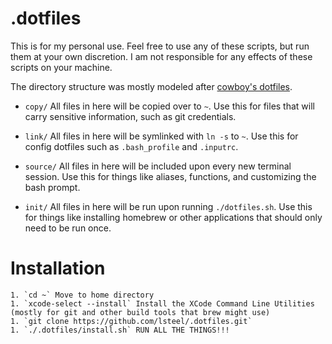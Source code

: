 # .dotfiles

This is for my personal use. Feel free to use any of these scripts, but run them
at your own discretion. I am not responsible for any effects of these scripts
on your machine.

The directory structure was mostly modeled after [cowboy's dotfiles][cowboy].

* `copy/` All files in here will be copied over to `~`. Use this for files that
  will carry sensitive information, such as git credentials.

* `link/` All files in here will be symlinked with `ln -s` to `~`. Use this for
  config dotfiles such as `.bash_profile` and `.inputrc`.

* `source/` All files in here will be included upon every new terminal session.
  Use this for things like aliases, functions, and customizing the bash prompt.

* `init/` All files in here will be run upon running `./dotfiles.sh`. Use this
  for things like installing homebrew or other applications that should only
  need to be run once.

# Installation

```
1. `cd ~` Move to home directory
1. `xcode-select --install` Install the XCode Command Line Utilities (mostly for git and other build tools that brew might use)
1. `git clone https://github.com/lsteel/.dotfiles.git`
1. `./.dotfiles/install.sh` RUN ALL THE THINGS!!!
```

[cowboy]: https://github.com/cowboy/dotfiles
